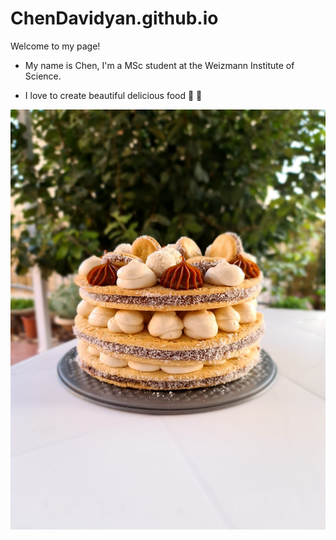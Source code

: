 # ChenDavidyan.github.io

Welcome to my page! 
* My name is Chen, I'm a MSc student at the Weizmann Institute of Science.
 
* I love to create beautiful delicious food  :cake: :cookie:
  
![](/2e3d8908-41d4-4604-8eeb-91bbba1fe5b2.JPG)
